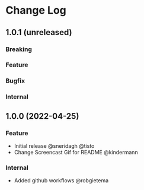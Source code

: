 # Change Log

## 1.0.1 (unreleased)

### Breaking

### Feature

### Bugfix

### Internal

## 1.0.0 (2022-04-25)

### Feature

- Initial release @sneridagh @tisto
- Change Screencast Gif for README @kindermann

### Internal

- Added github workflows @robgietema

